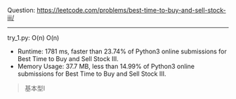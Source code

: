 Question: https://leetcode.com/problems/best-time-to-buy-and-sell-stock-iii/

---

try_1.py: O(n) O(n)

* Runtime: 1781 ms, faster than 23.74% of Python3 online submissions for Best Time to Buy and Sell Stock III.
* Memory Usage: 37.7 MB, less than 14.99% of Python3 online submissions for Best Time to Buy and Sell Stock III.

> 基本型I
